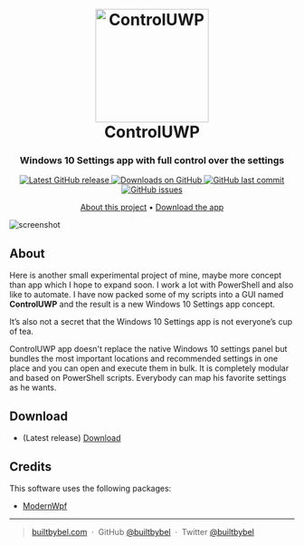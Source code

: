 <h1 align="center">
  <br>
  <a href="http://www.builtbybel.com"><img src="https://github.com/builtbybel/control-uwp/blob/master/src/Control/AppIcon.ico" alt="ControlUWP" width="200"></a>
  <br>
  ControlUWP
  <br>
</h1>

<h3 align="center">Windows 10 Settings app with full control over the settings</h3>

<p align="center">
<a href="https://github.com/builtbybel/control-uwp/releases/latest" target="_blank">
<img alt="Latest GitHub release" src="https://img.shields.io/github/release/builtbybel/control-uwp.svg?style=flat-square" />
</a>
	
<a href="https://github.com/builtbybel/bloatbox/releases" target="_blank">
<img alt="Downloads on GitHub" src="https://img.shields.io/github/downloads/builtbybel/control-uwp/total.svg?style=flat-square" />
</a>

<a href="https://github.com/builtbybel/bloatbox/commits/master">
<img src="https://img.shields.io/github/last-commit/builtbybel/control-uwp.svg?style=flat-square&logo=github&logoColor=white"
alt="GitHub last commit">
<a href="https://github.com/builtbybel/bloatbox/issues">
<img src="https://img.shields.io/github/issues-raw/builtbybel/control-uwp.svg?style=flat-square&logo=github&logoColor=white"
alt="GitHub issues">   
  
</p>

<p align="center">
  <a href="#about">About this project</a> •
  <a href="#download">Download the app</a>
</p>

![screenshot](https://github.com/builtbybel/control-uwp/blob/master/assets/controluwp.png)

## About

Here is another small experimental project of mine, maybe more concept than app which I hope to expand soon.
I work a lot with PowerShell and also like to automate. I have now packed some of my scripts into a GUI named **ControlUWP** and the result is a new Windows 10 Settings app concept. 

It’s also not a secret that the Windows 10 Settings app is not everyone’s cup of tea. 

ControlUWP app doesn't replace the native Windows 10 settings panel but bundles the most important locations and recommended settings in one place and you can open and execute them in bulk. It is completely modular and based on PowerShell scripts. 
Everybody can map his favorite settings as he wants.

## Download

- (Latest release) [Download](https://github.com/builtbybel/control-uwp/releases)

## Credits

This software uses the following packages:

- [ModernWpf](https://github.com/Kinnara/ModernWpf)


---

> [builtbybel.com](https://www.builtbybel.com) &nbsp;&middot;&nbsp;
> GitHub [@builtbybel](https://github.com/builtbybel) &nbsp;&middot;&nbsp;
> Twitter [@builtbybel](https://twitter.com/builtbybel)
